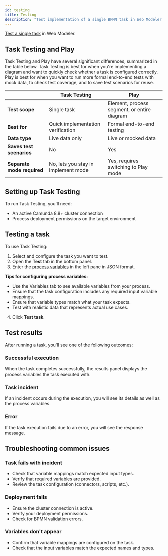 ```yaml
---
id: testing
title: Testing
description: "Test implementation of a single BPMN task in Web Modeler."
---
```


[Test a single task](../../concepts/testing.md) in Web Modeler.

## Task Testing and Play

Task Testing and Play have several significant differences, summarized in the table below. Task Testing is best for when you're implementing a diagram and want to quickly check whether a task is configured correctly. Play is best for when you want to run more formal end-to-end tests with mock data, to check test coverage, and to save test scenarios for reuse.

|                            | Task Testing                        | Play                                        |
| -------------------------- | ----------------------------------- | ------------------------------------------- |
| **Test scope**             | Single task                         | Element, process segment, or entire diagram |
| **Best for**               | Quick implementation verification   | Formal end-to-end testing                   |
| **Data type**              | Live data only                      | Live or mocked data                         |
| **Saves test scenarios**   | No                                  | Yes                                         |
| **Separate mode required** | No, lets you stay in Implement mode | Yes, requires switching to Play mode        |

## Setting up Task Testing

To run Task Testing, you'll need:

- An active Camunda 8.8+ cluster connection
- Process deployment permissions on the target environment

## Testing a task

To use Task Testing:

1. Select and configure the task you want to test.
2. Open the **Test** tab in the bottom panel.
3. Enter the [process variables](../../concepts/variables.md) in the left pane in JSON format.

**Tips for configuring process variables:**

- Use the Variables tab to see available variables from your process.
- Ensure that the task configuration includes any required input variable mappings.
- Ensure that variable types match what your task expects.
- Test with realistic data that represents actual use cases.

4. Click **Test task**.

## Test results

After running a task, you'll see one of the following outcomes:

### Successful execution

When the task completes successfully, the results panel displays the process variables the task executed with.

### Task incident

If an incident occurs during the execution, you will see its details as well as the process variables.

### Error

If the task execution fails due to an error, you will see the response message.

## Troubleshooting common issues

### Task fails with incident

- Check that variable mappings match expected input types.
- Verify that required variables are provided.
- Review the task configuration (connectors, scripts, etc.).

### Deployment fails

- Ensure the cluster connection is active.
- Verify your deployment permissions.
- Check for BPMN validation errors.

### Variables don't appear

- Confirm that variable mappings are configured on the task.
- Check that the input variables match the expected names and types.